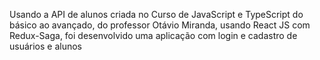 Usando a API de alunos criada no Curso de JavaScript e TypeScript do básico ao avançado,
do professor Otávio Miranda, usando React JS com Redux-Saga, foi desenvolvido uma aplicação com login e cadastro
de usuários e alunos
